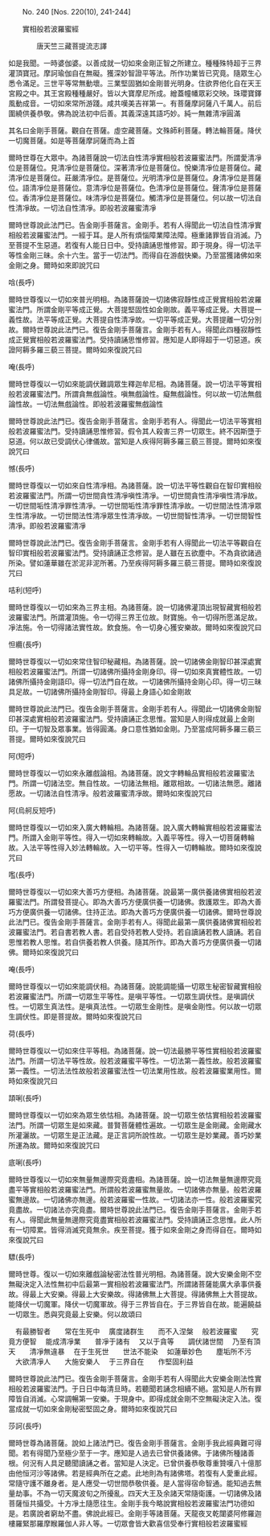 ﻿　　No. 240 [Nos. 220(10), 241-244]

　　實相般若波羅蜜經

　　　　唐天竺三藏菩提流志譯


如是我聞。一時婆伽婆。以善成就一切如來金剛正智之所建立。種種殊特超于三界灌頂寶冠。摩訶瑜伽自在無礙。獲深妙智證平等法。所作功業皆已究竟。隨眾生心悉令滿足。三世平等常無動壞。三業堅固猶如金剛普光明身。住欲界他化自在天王宮殿之中。其王宮殿種種嚴好。皆以大寶摩尼所成。繒蓋幢幡眾彩交映。珠瓔寶鐸風動成音。一切如來常所游踐。咸共嘆美吉祥第一。有菩薩摩訶薩八千萬人。前后圍繞供養恭敬。佛為說法初中后善。其義深遠其語巧妙。純一無雜清凈圓滿

其名曰金剛手菩薩。觀自在菩薩。虛空藏菩薩。文殊師利菩薩。轉法輪菩薩。降伏一切魔菩薩。如是等菩薩摩訶薩而為上首

爾時世尊在大眾中。為諸菩薩說一切法自性清凈實相般若波羅蜜法門。所謂愛清凈位是菩薩位。見清凈位是菩薩位。深著清凈位是菩薩位。悅樂清凈位是菩薩位。藏清凈位是菩薩位。莊嚴清凈位。是菩薩位。光明清凈位是菩薩位。身清凈位是菩薩位。語清凈位是菩薩位。意清凈位是菩薩位。色清凈位是菩薩位。聲清凈位是菩薩位。香清凈位是菩薩位。味清凈位是菩薩位。觸清凈位是菩薩位。何以故一切法自性清凈故。一切法自性清凈。即般若波羅蜜清凈

爾時世尊說此法門已。告金剛手菩薩言。金剛手。若有人得聞此一切法自性清凈實相般若波羅蜜法門。一經于耳。是人所有煩惱障業障法障。極重諸罪皆自消滅。乃至菩提不生惡道。若復有人能日日中。受持讀誦思惟修習。即于現身。得一切法平等性金剛三昧。余十六生。當于一切法門。而得自在游戲快樂。乃至當獲諸佛如來金剛之身。爾時如來即說咒曰

唅(長呼)

爾時世尊復以一切如來普光明相。為諸菩薩說一切諸佛寂靜性成正覺實相般若波羅蜜法門。所謂金剛平等成正覺。大菩提堅固性如金剛故。義平等成正覺。大菩提一義性故。法平等成正覺。大菩提自性清凈故。一切平等成正覺。大菩提離一切分別故。爾時世尊說此法門已。復告金剛手菩薩言。金剛手若有人。得聞此四種寂靜性成正覺實相般若波羅蜜法門。受持讀誦思惟修習。應知是人即得超于一切惡道。疾證阿耨多羅三藐三菩提。爾時如來復說咒曰

唵(長呼)

爾時世尊復以一切如來能調伏難調眾生釋迦牟尼相。為諸菩薩。說一切法平等實相般若波羅蜜法門。所謂貪無戲論性。嗔無戲論性。癡無戲論性。何以故一切法無戲論性故。一切法無戲論性。即般若波羅蜜無戲論性

爾時世尊說此法門已。復告金剛手菩薩言。金剛手若有人。得聞此一切法平等實相般若波羅蜜法門。受持讀誦思惟修習。假令其人殺害三界一切眾生。終不因斯墮于惡道。何以故已受調伏心律儀故。當知是人疾得阿耨多羅三藐三菩提。爾時如來復說咒曰

憾(長呼)

爾時世尊復以一切如來自性清凈相。為諸菩薩。說一切法平等性觀自在智印實相般若波羅蜜法門。所謂一切世間貪性清凈嗔性清凈。一切世間貪性清凈嗔性清凈故。一切世間垢性清凈罪性清凈。一切世間垢性清凈罪性清凈故。一切世間法性清凈眾生性清凈故。一切世間法性清凈眾生性清凈故。一切世間智性清凈。一切世間智性清凈。即般若波羅蜜清凈

爾時世尊說此法門已。復告金剛手菩薩言。金剛手若有人得聞此一切法平等觀自在智印實相般若波羅蜜法門。受持讀誦正念修習。是人雖在五欲塵中。不為貪欲諸過所染。譬如蓮華雖在淤泥非泥所著。乃至疾得阿耨多羅三藐三菩提。爾時如來復說咒曰

咭利(短呼)

爾時世尊復以一切如來為三界主相。為諸菩薩。說一切諸佛灌頂出現智藏實相般若波羅蜜法門。所謂灌頂施。令一切得三界王位故。財寶施。令一切得所愿滿足故。凈法施。令一切得諸法實性故。飲食施。令一切身心獲安樂故。爾時如來復說咒曰

怛纜(長呼)

爾時世尊復以一切如來常住智印秘藏相。為諸菩薩。說一切諸佛金剛智印甚深處實相般若波羅蜜法門。所謂一切諸佛所攝持金剛身印。得一切如來真實體性故。一切諸佛所攝持金剛語印。得一切法門自在故。一切諸佛所攝持金剛心印。得一切三昧具足故。一切諸佛所攝持金剛智印。得最上身語心如金剛故

爾時世尊說此法門已。復告金剛手菩薩言。金剛手若有人。得聞此一切諸佛金剛智印甚深處實相般若波羅蜜法門。受持讀誦正念思惟。當知是人則得成就最上金剛印。于一切智及眾事業。皆得圓滿。身口意性猶如金剛。乃至當成阿耨多羅三藐三菩提。爾時如來復說咒曰

阿(短呼)

爾時世尊復以一切如來永離戲論相。為諸菩薩。說文字轉輪品實相般若波羅蜜法門。所謂一切諸法空。無自性故。一切諸法無相。離眾相故。一切諸法無愿。離諸愿故。一切諸法自性清凈。般若波羅蜜清凈故。爾時如來復說咒曰

阿(烏舸反短呼)

爾時世尊復以一切如來入廣大轉輪相。為諸菩薩。說入廣大轉輪實相般若波羅蜜法門。所謂入金剛平等性。得入一切如來轉輪故。入義平等性。得入一切菩薩轉輪故。入法平等性得入妙法轉輪故。入一切平等。性得入一切轉輪故。爾時如來復說咒曰

嚂(長呼)

爾時世尊復以一切如來大善巧方便相。為諸菩薩。說最第一廣供養諸佛實相般若波羅蜜法門。所謂發菩提心。即為大善巧方便廣供養一切諸佛。救護眾生。即為大善巧方便廣供養一切諸佛。住持正法。即為大善巧方便廣供養一切諸佛。爾時世尊說此法門已。復告金剛手菩薩言。金剛手若有人。得聞此最第一廣供養諸佛實相般若波羅蜜法門。若自書若教人書。若自受持若教人受持。若自讀誦若教人讀誦。若自思惟若教人思惟。若自供養若教人供養。隨其所作。即為大善巧方便廣供養一切諸佛。爾時如來復說咒曰

唵(長呼)

爾時世尊復以一切如來能調伏相。為諸菩薩。說能調能攝一切眾生秘密智藏實相般若波羅蜜法門。所謂一切眾生平等性。是嗔平等性。一切眾生調伏性。是嗔調伏性。一切眾生真法性。是嗔真法性。一切眾生金剛性。是嗔金剛性。何以故一切眾生調伏性。即是菩提故。爾時如來復說咒曰

荷(長呼)

爾時世尊復以一切如來住平等相。為諸菩薩。說一切法最勝平等性實相般若波羅蜜法門。所謂一切法平等性故。般若波羅蜜平等性。一切法第一義性故。般若波羅蜜第一義性。一切法法性故般若波羅蜜法性一切法業用性故。般若波羅蜜業用性。爾時如來復說咒曰

頡唎(長呼)

爾時世尊復以一切如來為眾生依怙相。為諸菩薩。說一切眾生依怙實相般若波羅蜜法門。所謂一切眾生是如來藏。普賢菩薩體性遍故。一切眾生是金剛藏。金剛藏水所灌灑故。一切眾生是正法藏。是正言詞所說性故。一切眾生是妙業藏。善巧妙業所運為故。爾時如來復說咒曰

底唎(長呼)

爾時世尊復以一切如來無量無邊際究竟盡相。為諸菩薩。說一切法無量無邊際究竟盡平等實相般若波羅蜜法門。所謂般若波羅蜜無量故。一切諸佛亦無量。般若波羅蜜無邊故。一切諸佛亦無邊。般若波羅蜜一性故。一切諸法亦一性。般若波羅蜜究竟盡故。一切諸法亦究竟盡。爾時世尊說此法門已。復告金剛手菩薩言。金剛手若有人。得聞此無量無邊際究竟盡實相般若波羅蜜法門。受持讀誦正念思惟。此人所有一切障累。皆得消滅究竟無余。疾至菩提。獲于如來金剛之身而得自在。爾時如來復說咒曰

驃(長呼)

爾時世尊。復以一切如來離戲論秘密法性普光明相。為諸菩薩。說大安樂金剛不空無礙決定入法性無初中后最第一實相般若波羅蜜法門。所謂諸菩薩能廣大承事供養故。得最上大安樂。得最上大安樂故。得諸佛無上大菩提。得諸佛無上大菩提故。能降伏一切魔軍。降伏一切魔軍故。得于三界皆自在。于三界皆自在故。能遍饒益一切眾生。悉與究竟最上安樂。何以故頌曰


　有最勝智者　　常在生死中
　廣度諸群生　　而不入涅槃
　般若波羅蜜　　究竟方便智
　能成清凈業　　普凈于諸有
　又以于貪等　　調伏諸世間
　乃至有頂天　　清凈無違暴
　在于生死世　　世法不能染
　如蓮華妙色　　塵垢所不污
　大欲清凈人　　大施安樂人
　于三界自在　　作堅固利益　

爾時世尊說此法門已。復告金剛手菩薩言。金剛手若有人得聞此大安樂金剛法性實相般若波羅蜜法門。于日日中每清旦時。若聽聞若誦念相續不絕。當知是人所有罪障皆自消滅。心常調暢第一安樂。于現身中。即得成就金剛不空無礙決定入法。復當成就一切如來金剛秘密堅固之身。爾時如來復說咒曰

莎訶(長呼)

爾時世尊為諸菩薩。說如上諸法門已。復告金剛手菩薩言。金剛手我此經典難可得聞。若有得聞乃至極少至于一字。應知是人過去已曾供養諸佛。于諸佛所種諸善根。何況有人具足聽聞讀誦之者。當知是人決定。已曾供養恭敬尊重贊嘆八十億那由他恒河沙等諸佛。若是經典所在之處。此地則為有諸佛塔。若復有人愛重此經。常隨守護不離身者。是人應受一切世間恭敬供養。是人當得宿命智通。能知過去無量劫事。不為一切天魔波旬之所擾亂。四天大王及余諸天常隨衛護。一切諸佛及諸菩薩恒共攝受。十方凈土隨愿往生。金剛手我今略說實相般若波羅蜜法門功德如是。若廣說者窮劫不盡。佛說此經已。金剛手等諸菩薩。天龍夜叉乾闥婆阿修羅迦樓羅緊那羅摩睺羅伽人非人等。一切眾會皆大歡喜信受奉行實相般若波羅蜜經
